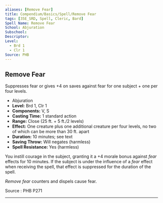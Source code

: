 ```yaml
---
aliases: [Remove Fear]
title: Compendium/Basics/Spell/Remove Fear
tags: [35E_SRD, Spell, Cleric, Bard]
Spell Name: Remove Fear
School: Abjuration
Subschool: 
Descriptor: 
Level:
  - Brd 1
  - Clr 1
Source: PHB
---
```



## Remove Fear

Suppresses fear or gives +4 on saves against fear for one subject + one per four levels.

*   Abjuration
*   **Level:** Brd 1, Clr 1
*   **Components:** V, S
*   **Casting Time:** 1 standard action
*   **Range:** Close (25 ft. + 5 ft./2 levels)
*   **Effect:** One creature plus one additional creature per four levels, no two of which can be more than 30 ft. apart
*   **Duration:** 10 minutes; see text
*   **Saving Throw:** Will negates (harmless)
*   **Spell Resistance:** Yes (harmless)

<p>You instill courage in the subject, granting it a +4 morale bonus against <i>fear</i> effects for 10 minutes. If the subject is under the influence of a <i>fear</i> effect when receiving the spell, that effect is suppressed for the duration of the spell.</p><p><i>Remove fear</i> counters and dispels cause fear.</p>

Source : PHB P271

---
